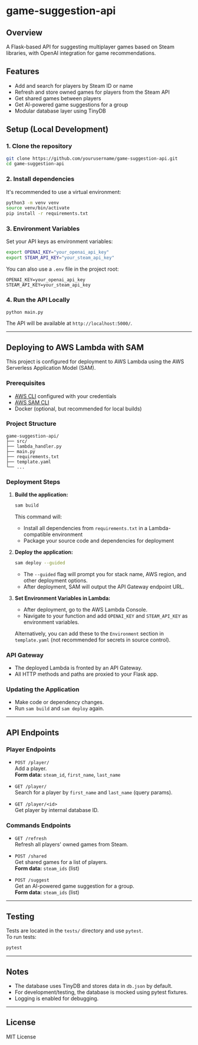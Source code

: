 # game-suggestion-api

## Overview

A Flask-based API for suggesting multiplayer games based on Steam libraries, with OpenAI integration for game recommendations.

## Features

- Add and search for players by Steam ID or name
- Refresh and store owned games for players from the Steam API
- Get shared games between players
- Get AI-powered game suggestions for a group
- Modular database layer using TinyDB

## Setup (Local Development)

### 1. Clone the repository

```sh
git clone https://github.com/yourusername/game-suggestion-api.git
cd game-suggestion-api
```

### 2. Install dependencies

It's recommended to use a virtual environment:

```sh
python3 -m venv venv
source venv/bin/activate
pip install -r requirements.txt
```

### 3. Environment Variables

Set your API keys as environment variables:

```sh
export OPENAI_KEY="your_openai_api_key"
export STEAM_API_KEY="your_steam_api_key"
```

You can also use a `.env` file in the project root:

```
OPENAI_KEY=your_openai_api_key
STEAM_API_KEY=your_steam_api_key
```

### 4. Run the API Locally

```sh
python main.py
```

The API will be available at `http://localhost:5000/`.

---

## Deploying to AWS Lambda with SAM

This project is configured for deployment to AWS Lambda using the AWS Serverless Application Model (SAM).

### Prerequisites

- [AWS CLI](https://docs.aws.amazon.com/cli/latest/userguide/getting-started-install.html) configured with your credentials
- [AWS SAM CLI](https://docs.aws.amazon.com/serverless-application-model/latest/developerguide/install-sam-cli.html)
- Docker (optional, but recommended for local builds)

### Project Structure

```
game-suggestion-api/
├── src/
├── lambda_handler.py
├── main.py
├── requirements.txt
├── template.yaml
└── ...
```

### Deployment Steps

1. **Build the application:**

   ```sh
   sam build
   ```

   This command will:

   - Install all dependencies from `requirements.txt` in a Lambda-compatible environment
   - Package your source code and dependencies for deployment

2. **Deploy the application:**

   ```sh
   sam deploy --guided
   ```

   - The `--guided` flag will prompt you for stack name, AWS region, and other deployment options.
   - After deployment, SAM will output the API Gateway endpoint URL.

3. **Set Environment Variables in Lambda:**

   - After deployment, go to the AWS Lambda Console.
   - Navigate to your function and add `OPENAI_KEY` and `STEAM_API_KEY` as environment variables.

   Alternatively, you can add these to the `Environment` section in `template.yaml` (not recommended for secrets in source control).

### API Gateway

- The deployed Lambda is fronted by an API Gateway.
- All HTTP methods and paths are proxied to your Flask app.

### Updating the Application

- Make code or dependency changes.
- Run `sam build` and `sam deploy` again.

---

## API Endpoints

### Player Endpoints

- `POST /player/`  
  Add a player.  
  **Form data:** `steam_id`, `first_name`, `last_name`

- `GET /player/`  
  Search for a player by `first_name` and `last_name` (query params).

- `GET /player/<id>`  
  Get player by internal database ID.

### Commands Endpoints

- `GET /refresh`  
  Refresh all players' owned games from Steam.

- `POST /shared`  
  Get shared games for a list of players.  
  **Form data:** `steam_ids` (list)

- `POST /suggest`  
  Get an AI-powered game suggestion for a group.  
  **Form data:** `steam_ids` (list)

---

## Testing

Tests are located in the `tests/` directory and use `pytest`.  
To run tests:

```sh
pytest
```

---

## Notes

- The database uses TinyDB and stores data in `db.json` by default.
- For development/testing, the database is mocked using pytest fixtures.
- Logging is enabled for debugging.

---

## License

MIT License
